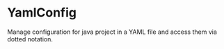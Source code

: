 # YamlConfig
Manage configuration for java project in a YAML file and access them via dotted notation.
